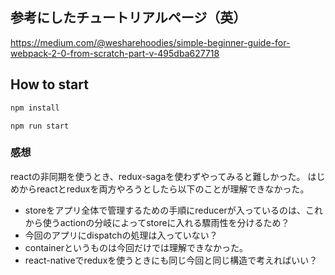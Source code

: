 ## 参考にしたチュートリアルページ（英）
https://medium.com/@wesharehoodies/simple-beginner-guide-for-webpack-2-0-from-scratch-part-v-495dba627718

## How to start

```bash
npm install
```

```
npm run start
```

### 感想
reactの非同期を使うとき、redux-sagaを使わずやってみると難しかった。
はじめからreactとreduxを両方やろうとしたら以下のことが理解できなかった。

- storeをアプリ全体で管理するための手順にreducerが入っているのは、これから使うactionの分岐によってstoreに入れる驟雨性を分けるため？
- 今回のアプリにdispatchの処理は入っていない？
- containerというものは今回だけでは理解できなかった。
- react-nativeでreduxを使うときにも同じ今回と同じ構造で考えればいい？

